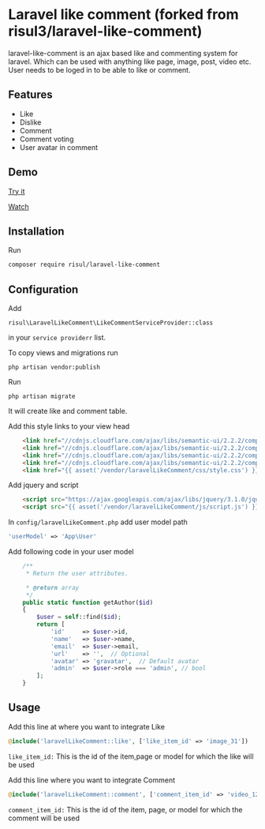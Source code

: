Laravel like comment (forked from risul3/laravel-like-comment)
=====================

laravel-like-comment is an ajax based like and commenting system for laravel. Which can be used with anything like page, image, post, video etc. User needs to be loged in to be able to like or comment.

## Features
* Like
* Dislike
* Comment
* Comment voting
* User avatar in comment

## Demo
[Try it](http://risul.herokuapp.com/laravel-like-comment)

[Watch](https://www.youtube.com/watch?v=06kcpsnN-bo)

## Installation

Run
```bash
composer require risul/laravel-like-comment
```

## Configuration
Add 
``` 
risul\LaravelLikeComment\LikeCommentServiceProvider::class
```
in your ```service providerr``` list.

To copy views and migrations run 
``` 
php artisan vendor:publish
```

Run
```
php artisan migrate
```
It will create like and comment table.

Add this style links to your view head
```html
    <link href="//cdnjs.cloudflare.com/ajax/libs/semantic-ui/2.2.2/components/icon.min.css" rel="stylesheet">
    <link href="//cdnjs.cloudflare.com/ajax/libs/semantic-ui/2.2.2/components/comment.min.css" rel="stylesheet">
    <link href="//cdnjs.cloudflare.com/ajax/libs/semantic-ui/2.2.2/components/form.min.css" rel="stylesheet">
    <link href="//cdnjs.cloudflare.com/ajax/libs/semantic-ui/2.2.2/components/button.min.css" rel="stylesheet">
    <link href="{{ asset('/vendor/laravelLikeComment/css/style.css') }}" rel="stylesheet">
```

Add jquery and script
```html
    <script src="https://ajax.googleapis.com/ajax/libs/jquery/3.1.0/jquery.min.js"></script>
    <script src="{{ asset('/vendor/laravelLikeComment/js/script.js') }}" type="text/javascript"></script>
```


In `config/laravelLikeComment.php` add user model path
```php
'userModel' => 'App\User'
```

Add following code in your user model 
```php
    /**
     * Return the user attributes.

     * @return array
     */
    public static function getAuthor($id)
    {
        $user = self::find($id);
        return [
            'id'     => $user->id,
            'name'   => $user->name,
            'email'  => $user->email,
            'url'    => '',  // Optional
            'avatar' => 'gravatar',  // Default avatar
            'admin'  => $user->role === 'admin', // bool
        ];
    }
```

## Usage
Add this line at where you want to integrate Like
```php
@include('laravelLikeComment::like', ['like_item_id' => 'image_31'])
```
`like_item_id:` This is the id of the item,page or model for which the like will be used

Add this line where you want to integrate Comment
```php
@include('laravelLikeComment::comment', ['comment_item_id' => 'video_12'])
```
```comment_item_id:``` This is the id of the item, page, or model for which the comment will be used
